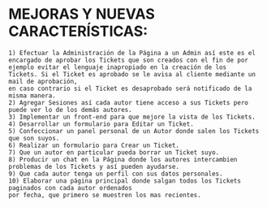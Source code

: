 # MEJORAS Y NUEVAS CARACTERÍSTICAS:
    1) Efectuar la Administración de la Página a un Admin así este es el encargado de aprobar los Tickets que son creados con el fin de por ejemplo evitar el lenguaje inapropiado en la creación de los 
    Tickets. Si el Ticket es aprobado se le avisa al cliente mediante un mail de aprobación, 
    en caso contrario si el Ticket es desaprobado será notificado de la misma manera.
    2) Agregar Sesiones así cada autor tiene acceso a sus Tickets pero puede ver lo de los demás autores.
    3) Implementar un front-end para que mejore la vista de los Tickets.
    4) Desarrollar un formulario para Editar un Ticket.
    5) Confeccionar un panel personal de un Autor donde salen los Tickets que son suyos.
    6) Realizar un formulario para Crear un Ticket.
    7) Que un autor en particular pueda borrar un Ticket suyo.
    8) Producir un chat en la Página donde los autores intercambien problemas de los Tickets y así pueden ayudarse.
    9) Que cada autor tenga un perfil con sus datos personales.
    10) Elaborar una página principal donde salgan todos los Tickets paginados con cada autor ordenados 
    por fecha, que primero se muestren los mas recientes.
    
    
    
    


